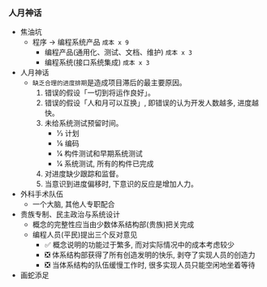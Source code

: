 ### 人月神话

* 焦油坑
  * 程序 -> 编程系统产品 `成本 x 9`
    * 编程产品(通用化、测试、文档、维护) `成本 x 3`
    * 编程系统(接口系统集成) `成本 x 3`
* 人月神话
  * `缺乏合理的进度排期`是造成项目滞后的最主要原因。
    1. 错误的假设「一切到将运作良好」。
    2. 错误的假设「人和月可以互换」, 即错误的认为开发人数越多, 进度越快。
    3. 未给系统测试预留时间。
       * 1⁄3 计划
       * 1⁄6 编码
       * 1⁄4 构件测试和早期系统测试
       * 1⁄4 系统测试, 所有的构件已完成
    4. 对进度缺少跟踪和监督。
    5. 当意识到进度偏移时, 下意识的反应是增加人力。
* 外科手术队伍
  * 一个大脑, 其他人专职配合
* 贵族专制、民主政治与系统设计
  * 概念的完整性应当由少数体系结构部(贵族)把关完成
  * 编程人员(平民)提出三个反对意见
    * ✅ 概念说明的功能过于繁多, 而对实际情况中的成本考虑较少
    * ❎ 体系结构部获得了所有创造发明的快乐, 剥夺了实现人员的创造力
    * ❎ 当体系结构的队伍缓慢工作时, 很多实现人员只能空闲地坐着等待
* 画蛇添足
